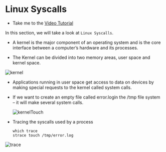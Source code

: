 # Linux Syscalls

  - Take me to the [Video Tutorial](https://kodekloud.com/topic/linux-syscalls/)

In this section, we will take a look at `Linux Syscalls`.

  - A kernel is the major component of an operating system and is the core interface between a computer’s hardware and its processes.

  - The Kernel can be divided into two memory areas, user space and kernel space.

  ![kernel](../../images/kernel.png)


  - Applications running in user space get access to data on devices by making special requests to the kernel called system calls.

  - If we want to create an empty file called error.login the /tmp file system – it will make  several system calls.

    ![kernelTouch](../../images/kernelTouch.png)

  - Tracing the syscalls used by a process

        which trace
        strace touch /tmp/error.log

  ![trace](../../images/trace.png)
